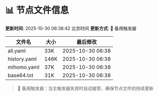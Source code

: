 # 📊 节点文件信息

**更新时间**: 2025-10-30 06:38:42 北京时间
**更新方式**: 🔄 备用触发器

| 文件名 | 大小 | 最后修改 |
|--------|------|----------|
| all.yaml | 33K | 2025-10-30 06:38 |
| history.yaml | 146K | 2025-10-30 06:38 |
| mihomo.yaml | 37K | 2025-10-30 06:38 |
| base64.txt | 31K | 2025-10-30 06:38 |

> 🔄 备用触发器：当主触发器失效时自动接管，确保节点文件的持续更新
